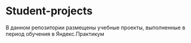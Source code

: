 # Student-projects
В данном репозитории размещены учебные проекты, выполненные в период обучения в Яндекс.Практикум

